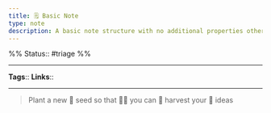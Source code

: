 ```yaml
---
title: 🗒 Basic Note
type: note
description: A basic note structure with no additional properties other than status and tags and links
---
```

%%
Status:: #triage 
%%

---
**Tags**:: <!-- Add any tags for this note -->
**Links**:: <!-- Add any links for this note -->

---

> Plant a new 🌱 seed so that 👩‍🌾 you can 🚜 harvest your 🌽 ideas